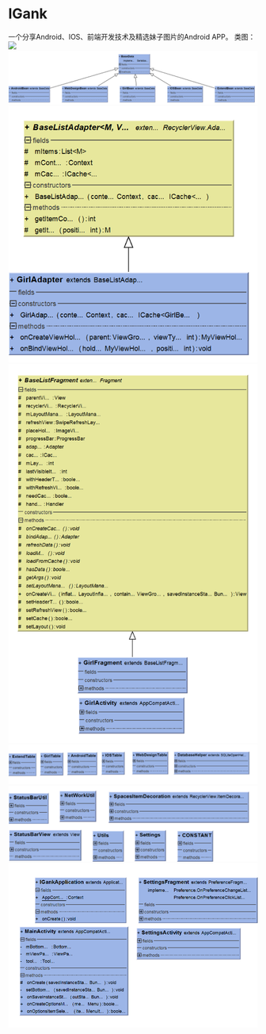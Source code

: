 # IGank
一个分享Android、IOS、前端开发技术及精选妹子图片的Android APP。
类图：
![](https://github.com/LehmanHe/IGank/raw/master/igank001.bmp)
![](https://github.com/LehmanHe/IGank/raw/master/igank002.png)
![](https://github.com/LehmanHe/IGank/raw/master/igank003.bmp)
![](https://github.com/LehmanHe/IGank/raw/master/igank004.bmp)
![](https://github.com/LehmanHe/IGank/raw/master/igank005.bmp)
![](https://github.com/LehmanHe/IGank/raw/master/igank006.bmp)
![](https://github.com/LehmanHe/IGank/raw/master/igank007.bmp)
